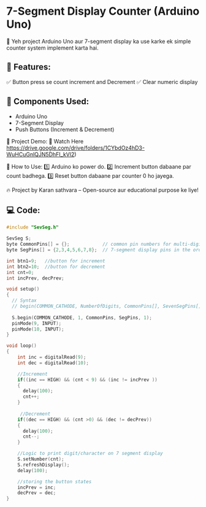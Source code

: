 # 7-Segment Display Counter (Arduino Uno)
🚀 Yeh project Arduino Uno aur 7-segment display ka use karke ek simple counter system implement karta hai.  

## 📌 Features:
✅ Button press se count increment and Decrement
✅ Clear numeric display  

## 🔧 Components Used:
- Arduino Uno
- 7-Segment Display  
- Push Buttons (Increment & Decrement)  

🎥 Project Demo:
📌 Watch Here
https://drive.google.com/drive/folders/1CYbdOz4hD3-WuHCuGnlQJN5DhFI_kVl2)

📜 How to Use:
1️⃣ Arduino ko power do.
2️⃣ Increment button dabaane par count badhega.
3️⃣ Reset button dabaane par counter 0 ho jayega.

🔥 Project by Karan sathvara – Open-source aur educational purpose ke liye!

## 💻 Code:
```c
#include "SevSeg.h"

SevSeg S;
byte CommonPins[] = {};            // common pin numbers for multi-digit display 
byte SegPins[] = {2,3,4,5,6,7,8};  // 7-segment display pins in the order,{a,b,c,d,e,f,g,dp}

int btn1=9;   //button for increment
int btn2=10;  //button for decrement
int cnt=0;
int incPrev, decPrev;

void setup()
{
  // Syntax
  // begin(COMMON_CATHODE, NumberOfDigits, CommonPins[], SevenSegPins[], resistorUsed);
  
  S.begin(COMMON_CATHODE, 1, CommonPins, SegPins, 1);
  pinMode(9, INPUT);
  pinMode(10, INPUT);
}

void loop()
{
    int inc = digitalRead(9);
    int dec = digitalRead(10);

    //Increment
    if((inc == HIGH) && (cnt < 9) && (inc != incPrev ))
    {
      delay(100);
      cnt++;
    }
    
     //Decrement
    if((dec == HIGH) && (cnt >0) && (dec != decPrev))
    {
      delay(100);
      cnt--;
    }

    //Logic to print digit/character on 7 segment display
    S.setNumber(cnt);
    S.refreshDisplay();
    delay(100);

    //storing the button states
    incPrev = inc;
    decPrev = dec;
}
